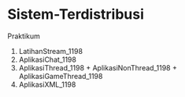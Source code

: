 # Sistem-Terdistribusi

Praktikum
1. LatihanStream_1198
2. AplikasiChat_1198
3. AplikasiThread_1198 + AplikasiNonThread_1198 + AplikasiGameThread_1198
4. AplikasiXML_1198
